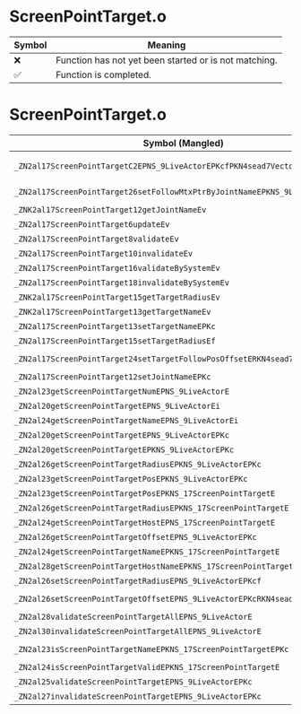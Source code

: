 # ScreenPointTarget.o
| Symbol | Meaning 
| ------------- | ------------- 
| :x: | Function has not yet been started or is not matching. 
| :white_check_mark: | Function is completed. 


# ScreenPointTarget.o
| Symbol (Mangled) | Symbol (Demangled) | Decompiled? |
| ------------- |  ------------- | ------------- |
| `_ZN2al17ScreenPointTargetC2EPNS_9LiveActorEPKcfPKN4sead7Vector3IfEES4_RS8_` | `al::ScreenPointTarget::ScreenPointTarget(al::LiveActor *,char const*,float,sead::Vector3<float> const*,char const*,sead::Vector3<float> const&)` | :white_check_mark: |
| `_ZN2al17ScreenPointTarget26setFollowMtxPtrByJointNameEPKNS_9LiveActorE` | `al::ScreenPointTarget::setFollowMtxPtrByJointName(al::LiveActor const*)` | :white_check_mark: |
| `_ZNK2al17ScreenPointTarget12getJointNameEv` | `al::ScreenPointTarget::getJointName(void)const` | :white_check_mark: |
| `_ZN2al17ScreenPointTarget6updateEv` | `al::ScreenPointTarget::update(void)` | :white_check_mark: |
| `_ZN2al17ScreenPointTarget8validateEv` | `al::ScreenPointTarget::validate(void)` | :white_check_mark: |
| `_ZN2al17ScreenPointTarget10invalidateEv` | `al::ScreenPointTarget::invalidate(void)` | :white_check_mark: |
| `_ZN2al17ScreenPointTarget16validateBySystemEv` | `al::ScreenPointTarget::validateBySystem(void)` | :white_check_mark: |
| `_ZN2al17ScreenPointTarget18invalidateBySystemEv` | `al::ScreenPointTarget::invalidateBySystem(void)` | :white_check_mark: |
| `_ZNK2al17ScreenPointTarget15getTargetRadiusEv` | `al::ScreenPointTarget::getTargetRadius(void)const` | :white_check_mark: |
| `_ZNK2al17ScreenPointTarget13getTargetNameEv` | `al::ScreenPointTarget::getTargetName(void)const` | :white_check_mark: |
| `_ZN2al17ScreenPointTarget13setTargetNameEPKc` | `al::ScreenPointTarget::setTargetName(char const*)` | :white_check_mark: |
| `_ZN2al17ScreenPointTarget15setTargetRadiusEf` | `al::ScreenPointTarget::setTargetRadius(float)` | :white_check_mark: |
| `_ZN2al17ScreenPointTarget24setTargetFollowPosOffsetERKN4sead7Vector3IfEE` | `al::ScreenPointTarget::setTargetFollowPosOffset(sead::Vector3<float> const&)` | :white_check_mark: |
| `_ZN2al17ScreenPointTarget12setJointNameEPKc` | `al::ScreenPointTarget::setJointName(char const*)` | :white_check_mark: |
| `_ZN2al23getScreenPointTargetNumEPNS_9LiveActorE` | `al::getScreenPointTargetNum(al::LiveActor *)` | :white_check_mark: |
| `_ZN2al20getScreenPointTargetEPNS_9LiveActorEi` | `al::getScreenPointTarget(al::LiveActor *,int)` | :white_check_mark: |
| `_ZN2al24getScreenPointTargetNameEPNS_9LiveActorEi` | `al::getScreenPointTargetName(al::LiveActor *,int)` | :white_check_mark: |
| `_ZN2al20getScreenPointTargetEPNS_9LiveActorEPKc` | `al::getScreenPointTarget(al::LiveActor *,char const*)` | :white_check_mark: |
| `_ZN2al20getScreenPointTargetEPKNS_9LiveActorEPKc` | `al::getScreenPointTarget(al::LiveActor const*,char const*)` | :white_check_mark: |
| `_ZN2al26getScreenPointTargetRadiusEPKNS_9LiveActorEPKc` | `al::getScreenPointTargetRadius(al::LiveActor const*,char const*)` | :white_check_mark: |
| `_ZN2al23getScreenPointTargetPosEPKNS_9LiveActorEPKc` | `al::getScreenPointTargetPos(al::LiveActor const*,char const*)` | :white_check_mark: |
| `_ZN2al23getScreenPointTargetPosEPKNS_17ScreenPointTargetE` | `al::getScreenPointTargetPos(al::ScreenPointTarget const*)` | :white_check_mark: |
| `_ZN2al26getScreenPointTargetRadiusEPKNS_17ScreenPointTargetE` | `al::getScreenPointTargetRadius(al::ScreenPointTarget const*)` | :white_check_mark: |
| `_ZN2al24getScreenPointTargetHostEPNS_17ScreenPointTargetE` | `al::getScreenPointTargetHost(al::ScreenPointTarget *)` | :white_check_mark: |
| `_ZN2al26getScreenPointTargetOffsetEPNS_9LiveActorEPKc` | `al::getScreenPointTargetOffset(al::LiveActor *,char const*)` | :white_check_mark: |
| `_ZN2al24getScreenPointTargetNameEPKNS_17ScreenPointTargetE` | `al::getScreenPointTargetName(al::ScreenPointTarget const*)` | :white_check_mark: |
| `_ZN2al28getScreenPointTargetHostNameEPKNS_17ScreenPointTargetE` | `al::getScreenPointTargetHostName(al::ScreenPointTarget const*)` | :white_check_mark: |
| `_ZN2al26setScreenPointTargetRadiusEPNS_9LiveActorEPKcf` | `al::setScreenPointTargetRadius(al::LiveActor *,char const*,float)` | :white_check_mark: |
| `_ZN2al26setScreenPointTargetOffsetEPNS_9LiveActorEPKcRKN4sead7Vector3IfEE` | `al::setScreenPointTargetOffset(al::LiveActor *,char const*,sead::Vector3<float> const&)` | :white_check_mark: |
| `_ZN2al28validateScreenPointTargetAllEPNS_9LiveActorE` | `al::validateScreenPointTargetAll(al::LiveActor *)` | :white_check_mark: |
| `_ZN2al30invalidateScreenPointTargetAllEPNS_9LiveActorE` | `al::invalidateScreenPointTargetAll(al::LiveActor *)` | :white_check_mark: |
| `_ZN2al23isScreenPointTargetNameEPKNS_17ScreenPointTargetEPKc` | `al::isScreenPointTargetName(al::ScreenPointTarget const*,char const*)` | :white_check_mark: |
| `_ZN2al24isScreenPointTargetValidEPKNS_17ScreenPointTargetE` | `al::isScreenPointTargetValid(al::ScreenPointTarget const*)` | :white_check_mark: |
| `_ZN2al25validateScreenPointTargetEPNS_9LiveActorEPKc` | `al::validateScreenPointTarget(al::LiveActor *,char const*)` | :white_check_mark: |
| `_ZN2al27invalidateScreenPointTargetEPNS_9LiveActorEPKc` | `al::invalidateScreenPointTarget(al::LiveActor *,char const*)` | :white_check_mark: |
